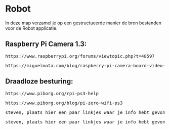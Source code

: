 # Robot

In deze map verzamel je op een gestructueerde manier de bron bestanden voor de
Robot applicatie.

<h2>Raspberry Pi Camera 1.3:</h2>
<pre>https://www.raspberrypi.org/forums/viewtopic.php?t=48597</pre>
<pre>https://miguelmota.com/blog/raspberry-pi-camera-board-video-streaming/</pre>

<h2>Draadloze besturing:</h2>
<pre>https://www.piborg.org/rpi-ps3-help</pre>
<pre>https://www.piborg.org/blog/pi-zero-wifi-ps3</pre>
<pre>steven, plaats hier een paar linkjes waar je info hebt gevonden :D</pre>
<pre>steven, plaats hier een paar linkjes waar je info hebt gevonden :D</pre>

<h2>
